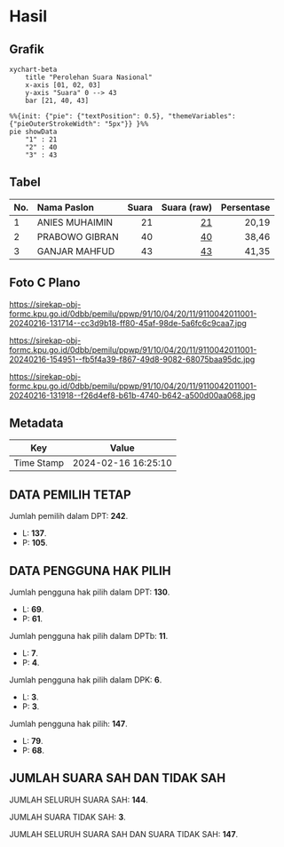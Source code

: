# Hasil

## Grafik

```mermaid
xychart-beta
    title "Perolehan Suara Nasional"
    x-axis [01, 02, 03]
    y-axis "Suara" 0 --> 43
    bar [21, 40, 43]
```

```mermaid
%%{init: {"pie": {"textPosition": 0.5}, "themeVariables": {"pieOuterStrokeWidth": "5px"}} }%%
pie showData
    "1" : 21
    "2" : 40
    "3" : 43
```

## Tabel

| No. | Nama Paslon    | Suara | Suara (raw) | Persentase |
|:--- |:-------------- | -----:| -----------:| ----------:|
| 1   | ANIES MUHAIMIN | 21    | [21][p-1]   | 20,19      |
| 2   | PRABOWO GIBRAN | 40    | [40][p-2]   | 38,46      |
| 3   | GANJAR MAHFUD  | 43    | [43][p-3]   | 41,35      |


[p-1]: https://github.com/gigit-pemilu/pemilu-2024/blob/main/pilpres/hitung-suara/sub/91-papua/sub/10-sarmi/sub/04-pantai-timur/sub/2011-komra/sub/001-tps/sub/paslon-1.txt
[p-2]: https://github.com/gigit-pemilu/pemilu-2024/blob/main/pilpres/hitung-suara/sub/91-papua/sub/10-sarmi/sub/04-pantai-timur/sub/2011-komra/sub/001-tps/sub/paslon-2.txt
[p-3]: https://github.com/gigit-pemilu/pemilu-2024/blob/main/pilpres/hitung-suara/sub/91-papua/sub/10-sarmi/sub/04-pantai-timur/sub/2011-komra/sub/001-tps/sub/paslon-3.txt

## Foto C Plano

https://sirekap-obj-formc.kpu.go.id/0dbb/pemilu/ppwp/91/10/04/20/11/9110042011001-20240216-131714--cc3d9b18-ff80-45af-98de-5a6fc6c9caa7.jpg

https://sirekap-obj-formc.kpu.go.id/0dbb/pemilu/ppwp/91/10/04/20/11/9110042011001-20240216-154951--fb5f4a39-f867-49d8-9082-68075baa95dc.jpg

https://sirekap-obj-formc.kpu.go.id/0dbb/pemilu/ppwp/91/10/04/20/11/9110042011001-20240216-131918--f26d4ef8-b61b-4740-b642-a500d00aa068.jpg


## Metadata

| Key        | Value               |
| ---------- | ------------------- |
| Time Stamp | 2024-02-16 16:25:10 |


## DATA PEMILIH TETAP

Jumlah pemilih dalam DPT: **242**.
 * L: **137**.
 * P: **105**.

## DATA PENGGUNA HAK PILIH

Jumlah pengguna hak pilih dalam DPT: **130**.
 * L: **69**.
 * P: **61**.

Jumlah pengguna hak pilih dalam DPTb: **11**.
 * L: **7**.
 * P: **4**.

Jumlah pengguna hak pilih dalam DPK: **6**.
 * L: **3**.
 * P: **3**.

Jumlah pengguna hak pilih: **147**.
 * L: **79**.
 * P: **68**.

## JUMLAH SUARA SAH DAN TIDAK SAH

JUMLAH SELURUH SUARA SAH: **144**.

JUMLAH SUARA TIDAK SAH: **3**.

JUMLAH SELURUH SUARA SAH DAN SUARA TIDAK SAH: **147**.


